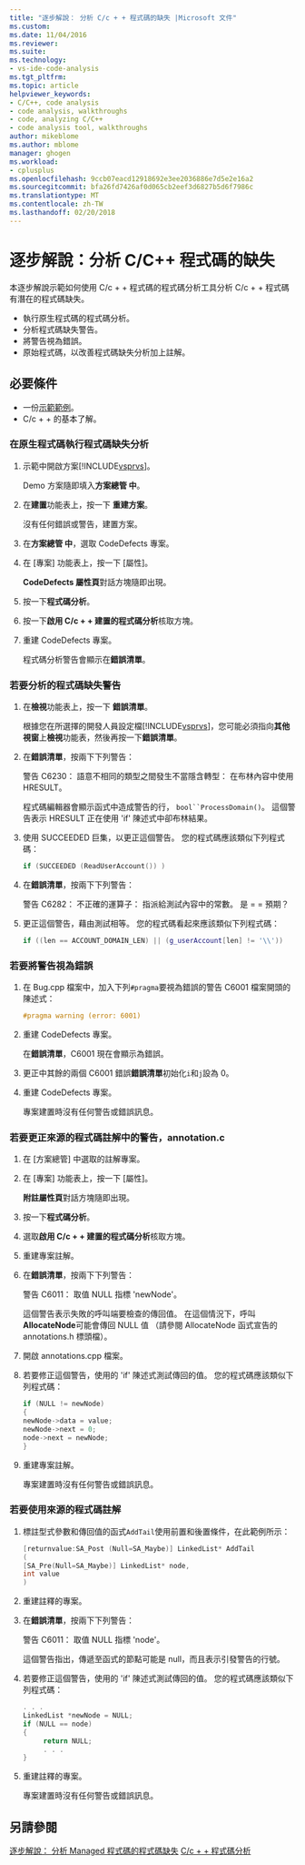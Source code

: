```yaml
---
title: "逐步解說： 分析 C/c + + 程式碼的缺失 |Microsoft 文件"
ms.custom: 
ms.date: 11/04/2016
ms.reviewer: 
ms.suite: 
ms.technology:
- vs-ide-code-analysis
ms.tgt_pltfrm: 
ms.topic: article
helpviewer_keywords:
- C/C++, code analysis
- code analysis, walkthroughs
- code, analyzing C/C++
- code analysis tool, walkthroughs
author: mikeblome
ms.author: mblome
manager: ghogen
ms.workload:
- cplusplus
ms.openlocfilehash: 9ccb07eacd12918692e3ee2036886e7d5e2e16a2
ms.sourcegitcommit: bfa26fd7426af0d065cb2eef3d6827b5d6f7986c
ms.translationtype: MT
ms.contentlocale: zh-TW
ms.lasthandoff: 02/20/2018
---
```

# <a name="walkthrough-analyzing-cc-code-for-defects"></a>逐步解說：分析 C/C++ 程式碼的缺失

本逐步解說示範如何使用 C/c + + 程式碼的程式碼分析工具分析 C/c + + 程式碼有潛在的程式碼缺失。 

- 執行原生程式碼的程式碼分析。
- 分析程式碼缺失警告。
- 將警告視為錯誤。
- 原始程式碼，以改善程式碼缺失分析加上註解。

## <a name="prerequisites"></a>必要條件

- 一份[示範範例](../code-quality/demo-sample.md)。
- C/c + + 的基本了解。

### <a name="to-run-code-defect-analysis-on-native-code"></a>在原生程式碼執行程式碼缺失分析

1. 示範中開啟方案[!INCLUDE[vsprvs](../code-quality/includes/vsprvs_md.md)]。

     Demo 方案隨即填入**方案總管 中**。

2. 在**建置**功能表上，按一下 **重建方案**。

     沒有任何錯誤或警告，建置方案。

3. 在**方案總管 中**，選取 CodeDefects 專案。

4. 在 [專案] 功能表上，按一下 [屬性]。

     **CodeDefects 屬性頁**對話方塊隨即出現。

5. 按一下**程式碼分析**。

6. 按一下**啟用 C/c + + 建置的程式碼分析**核取方塊。

7. 重建 CodeDefects 專案。

     程式碼分析警告會顯示在**錯誤清單**。

### <a name="to-analyze-code-defect-warnings"></a>若要分析的程式碼缺失警告

1. 在**檢視**功能表上，按一下 **錯誤清單**。

     根據您在所選擇的開發人員設定檔[!INCLUDE[vsprvs](../code-quality/includes/vsprvs_md.md)]，您可能必須指向**其他視窗**上**檢視**功能表，然後再按一下**錯誤清單**。

2. 在**錯誤清單**，按兩下下列警告：

     警告 C6230： 語意不相同的類型之間發生不當隱含轉型： 在布林內容中使用 HRESULT。

     程式碼編輯器會顯示函式中造成警告的行， `bool``ProcessDomain()`。 這個警告表示 HRESULT 正在使用 'if' 陳述式中卻布林結果。

3. 使用 SUCCEEDED 巨集，以更正這個警告。 您的程式碼應該類似下列程式碼：

   ```cpp
   if (SUCCEEDED (ReadUserAccount()) )
   ```

4. 在**錯誤清單**，按兩下下列警告：

     警告 C6282： 不正確的運算子： 指派給測試內容中的常數。 是 = = 預期？

5. 更正這個警告，藉由測試相等。 您的程式碼看起來應該類似下列程式碼：

   ```cpp
   if ((len == ACCOUNT_DOMAIN_LEN) || (g_userAccount[len] != '\\'))
   ```

### <a name="to-treat-warning-as-an-error"></a>若要將警告視為錯誤

1. 在 Bug.cpp 檔案中，加入下列`#pragma`要視為錯誤的警告 C6001 檔案開頭的陳述式：

   ```cpp
   #pragma warning (error: 6001)
   ```

2. 重建 CodeDefects 專案。

     在**錯誤清單**，C6001 現在會顯示為錯誤。

3. 更正中其餘的兩個 C6001 錯誤**錯誤清單**初始化`i`和`j`設為 0。

4. 重建 CodeDefects 專案。

     專案建置時沒有任何警告或錯誤訊息。

### <a name="to-correct-the-source-code-annotation-warnings-in-annotationc"></a>若要更正來源的程式碼註解中的警告，annotation.c

1. 在 [方案總管] 中選取的註解專案。

2. 在 [專案] 功能表上，按一下 [屬性]。

     **附註屬性頁**對話方塊隨即出現。

3. 按一下**程式碼分析**。

4. 選取**啟用 C/c + + 建置的程式碼分析**核取方塊。

5. 重建專案註解。

6. 在**錯誤清單**，按兩下下列警告：

     警告 C6011： 取值 NULL 指標 'newNode'。

     這個警告表示失敗的呼叫端要檢查的傳回值。 在這個情況下，呼叫**AllocateNode**可能會傳回 NULL 值 （請參閱 AllocateNode 函式宣告的 annotations.h 標頭檔）。

7. 開啟 annotations.cpp 檔案。

8. 若要修正這個警告，使用的 'if' 陳述式測試傳回的值。 您的程式碼應該類似下列程式碼：

   ```cpp
   if (NULL != newNode)
   {
   newNode->data = value;
   newNode->next = 0;
   node->next = newNode;
   }
   ```

9. 重建專案註解。

     專案建置時沒有任何警告或錯誤訊息。

### <a name="to-use-source-code-annotation"></a>若要使用來源的程式碼註解

1. 標註型式參數和傳回值的函式`AddTail`使用前置和後置條件，在此範例所示：

   ```cpp
   [returnvalue:SA_Post (Null=SA_Maybe)] LinkedList* AddTail
   (
   [SA_Pre(Null=SA_Maybe)] LinkedList* node,
   int value
   )
   ```

2. 重建註釋的專案。

3. 在**錯誤清單**，按兩下下列警告：

     警告 C6011： 取值 NULL 指標 'node'。

     這個警告指出，傳遞至函式的節點可能是 null，而且表示引發警告的行號。

4. 若要修正這個警告，使用的 'if' 陳述式測試傳回的值。 您的程式碼應該類似下列程式碼：

   ```cpp
   . . .
   LinkedList *newNode = NULL; 
   if (NULL == node)
   {
        return NULL;
        . . .
   }
   ```

5. 重建註釋的專案。

     專案建置時沒有任何警告或錯誤訊息。

## <a name="see-also"></a>另請參閱

[逐步解說： 分析 Managed 程式碼的程式碼缺失](../code-quality/walkthrough-analyzing-managed-code-for-code-defects.md)
[C/c + + 程式碼分析](../code-quality/code-analysis-for-c-cpp-overview.md)